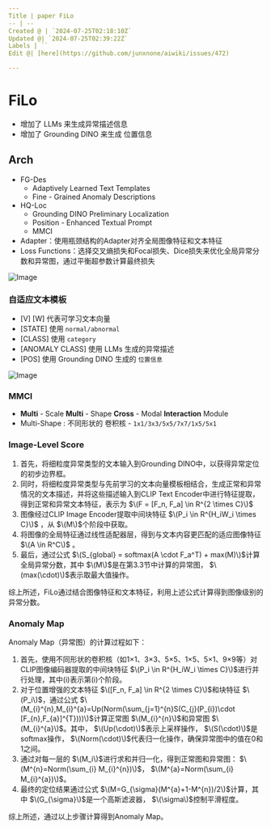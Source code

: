 ```yaml
---
Title | paper FiLo
-- | --
Created @ | `2024-07-25T02:18:10Z`
Updated @| `2024-07-25T02:39:22Z`
Labels | ``
Edit @| [here](https://github.com/junxnone/aiwiki/issues/472)

---
```

# FiLo
- 增加了 LLMs 来生成异常描述信息
- 增加了 Grounding  DINO 来生成 位置信息


## Arch
- FG-Des
  - Adaptively Learned Text Templates
  - Fine - Grained Anomaly Descriptions
- HQ-Loc
  - Grounding DINO Preliminary Localization
  - Position - Enhanced Textual Prompt
  - MMCI
- Adapter：使用瓶颈结构的Adapter对齐全局图像特征和文本特征
- Loss Functions：选择交叉熵损失和Focal损失、Dice损失来优化全局异常分数和异常图，通过平衡超参数计算最终损失

![Image](https://github.com/user-attachments/assets/5e86c7bd-f902-4599-bfc6-ea0702e81bea)

### 自适应文本模板
- [V] [W] 代表可学习文本向量
- [STATE] 使用 `normal/abnormal`
- [CLASS] 使用 `category`
- [ANOMALY CLASS] 使用 LLMs 生成的异常描述
- [POS] 使用 Grounding DINO 生成的 `位置信息`



![Image](https://github.com/user-attachments/assets/fd0d2561-b87d-4bdd-8d58-f412b768451d)


### MMCI
- **Multi** - Scale **Multi** - Shape **Cross** - Modal **Interaction** Module
- Multi-Shape : 不同形状的 卷积核 - `1x1/3x3/5x5/7x7/1x5/5x1`


### Image-Level Score


1. 首先，将细粒度异常类型的文本输入到Grounding DINO中，以获得异常定位的初步边界框。
2. 同时，将细粒度异常类型与先前学习的文本向量模板相结合，生成正常和异常情况的文本描述，并将这些描述输入到CLIP Text Encoder中进行特征提取，得到正常和异常文本特征，表示为 $\(F = [F_n, F_a] \in R^{2 \times C}\)$
3. 图像经过CLIP Image Encoder提取中间块特征 $\(P_i \in R^{H_iW_i \times C}\)$ ，从 $\(M\)$个阶段中获取。
4. 将图像的全局特征通过线性适配器层，得到与文本内容更匹配的适应图像特征 $\(A \in R^C\)$ 。
5. 最后，通过公式 $\(S_{global} = softmax(A \cdot F_a^T) + max(M)\)$计算全局异常分数，其中 $\(M\)$是在第3.3节中计算的异常图， $\(max(\cdot)\)$表示取最大值操作。

综上所述，FiLo通过结合图像特征和文本特征，利用上述公式计算得到图像级别的异常分数。

### Anomaly Map

Anomaly Map（异常图）的计算过程如下：
1. 首先，使用不同形状的卷积核（如1×1、3×3、5×5、1×5、5×1、9×9等）对CLIP图像编码器提取的中间块特征 $\(P_i \in R^{H_iW_i \times C}\)$进行并行处理，其中\(i\)表示第\(i\)个阶段。
2. 对于位置增强的文本特征 $\([F_n, F_a] \in R^{2 \times C}\)$和块特征 $\(P_i\)$，通过公式 $\(M_{i}^{n},M_{i}^{a}=Up(Norm(\sum_{j=1}^{n}S(C_{j}(P_{i})\cdot [F_{n},F_{a}]^{T})))\)$计算正常图 $\(M_{i}^{n}\)$和异常图 $\(M_{i}^{a}\)$。其中， $\(Up(\cdot)\)$表示上采样操作， $\(S(\cdot)\)$是softmax操作， $\(Norm(\cdot)\)$代表归一化操作，确保异常图中的值在0和1之间。
3. 通过对每一层的 $\(M_i\)$进行求和并归一化，得到正常图和异常图： $\(M^{n}=Norm(\sum_{i} M_{i}^{n})\)$， $\(M^{a}=Norm(\sum_{i} M_{i}^{a})\)$。
4. 最终的定位结果通过公式 $\(M=G_{\sigma}(M^{a}+1-M^{n})/2\)$计算，其中 $\(G_{\sigma}\)$是一个高斯滤波器， $\(\sigma\)$控制平滑程度。

综上所述，通过以上步骤计算得到Anomaly Map。

